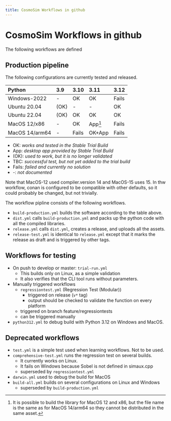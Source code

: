 ```yaml
---
title: CosmoSim Workflows in github
---
```



# CosmoSim Workflows in github

The following workflows are defined


## Production pipeline

The following configurations are currently tested and released.

| Python        | 3.9  | 3.10 | 3.11 | 3.12 |
| :-            | :-   | :-   | :-   | :-   |
| Windows-2022  | -    | OK   | OK   | Fails |
| Ubuntu 20.04  | (OK) | -    | -    | OK   |
| Ubuntu 22.04  | (OK) | OK   | OK   | OK   |
| MacOS 12/x86  | -    | OK      | App[^mac12]  | Fails |
| MacOS 14/arm64 | -    | Fails | OK+App | Fails |

+ OK:   *works and tested in the Stable Trial Build*
+ App:   *desktop app provided by Stable Trial Build*
+ (OK): *used to work, but it is no longer validated*
+ TBC: *successful test, but not yet added to the trial build*
+ Fails: *failed and currently no solution*
+ -: *not documented*

[^mac12]:
    It is possible to build the library for MacOS 12 and x86, 
    but the file name is the same as for MacOS 14/arm64 so they
    cannot be distributed in the same asset.

Note that MacOS-12 used compiler.version 14 and MacOS-15 uses 15.
In thw workflow, conan is configured to be compatible with other
defaults, so it could probably be changed, but not trivially.

The workflow pipline consists of the following workflows.
+ `build-production.yml` builds the software according to the table above.
+ `dist.yml` calls `build-production.yml` and packs up the python code with
  all the compiled libraries.
+ `release.yml` calls `dist.yml`, creates a release, and uploads all the assets.
+ `release-test.yml` is identical to `release.yml` except that it marks the release
  as draft and is triggered by other tags.

## Workflows for testing

+ On push to develop or master: `trial-run.yml`
    + This builds only on Linux, as a simple validation
    + It also verifies that the CLI tool runs without parameters.
+ Manually triggered workflows 
    + `regressiontest.yml` (Regression Test (Modular))
        + triggered on release (`v*` tag)
	    + output should be checked to validate the function on every platform
	+ triggered on branch feature/regressiontests
	+ can be triggered manually
+ `python312.yml` to debug build with Python 3.12 on Windows and MacOS.

## Deprecated workflows

+ `test.yml` is a simple test used when learning workflows.  Not to be used.
+ `comprehensive-test.yml` runs the regression test on several builds.
    + It currently works on Linux.
    + It fails on Windows because Sobel is not defined in simaux.cpp
    + superseded by `regressiontest.yml`
+ `darwin.yml` used to debug the build for MacOS
+ `build-all.yml` builds on several configurations on Linux and Windows
    + superseded by `build-production.yml`
